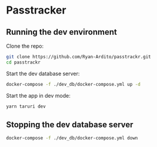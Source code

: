 # Passtracker

## Running the dev environment
Clone the repo:
```bash
git clone https://github.com/Ryan-Ardito/passtrackr.git
cd passtrackr
```
Start the dev database server:
```bash
docker-compose -f ./dev_db/docker-compose.yml up -d
```
Start the app in dev mode:
```bash
yarn taruri dev
```
## Stopping the dev database server
```bash
docker-compose -f ./dev_db/docker-compose.yml down
```